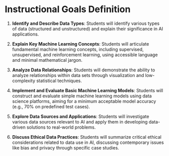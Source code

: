Instructional Goals Definition
==============================

1. **Identify and Describe Data Types**: Students will identify various types of data (structured and unstructured) and explain their significance in AI applications.

2. **Explain Key Machine Learning Concepts**: Students will articulate fundamental machine learning concepts, including supervised, unsupervised, and reinforcement learning, using accessible language and minimal mathematical jargon.

3. **Analyze Data Relationships**: Students will demonstrate the ability to analyze relationships within data sets through visualization and low-complexity statistical techniques.

4. **Implement and Evaluate Basic Machine Learning Models**: Students will construct and evaluate simple machine learning models using data science platforms, aiming for a minimum acceptable model accuracy (e.g., 70% on predefined test cases).

5. **Explore Data Sources and Applications**: Students will investigate various data sources relevant to AI and apply them in developing data-driven solutions to real-world problems.

6. **Discuss Ethical Data Practices**: Students will summarize critical ethical considerations related to data use in AI, discussing contemporary issues like bias and privacy through specific case studies.
